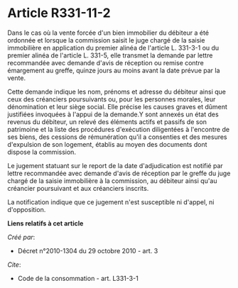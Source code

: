 # Article R331-11-2

Dans le cas où la vente forcée d'un bien immobilier du débiteur a été ordonnée et lorsque la commission saisit le juge chargé
de la saisie immobilière en application du premier alinéa de l'article L. 331-3-1 ou du premier alinéa de l'article L. 331-5,
elle transmet la demande par lettre recommandée avec demande d'avis de réception ou remise contre émargement au greffe,
quinze jours au moins avant la date prévue par la vente. 

Cette demande indique les nom, prénoms et adresse du débiteur ainsi que ceux des créanciers poursuivants ou, pour les
personnes morales, leur dénomination et leur siège social. Elle précise les causes graves et dûment justifiées invoquées à
l'appui de la demande.Y sont annexés un état des revenus du débiteur, un relevé des éléments actifs et passifs de son
patrimoine et la liste des procédures d'exécution diligentées à l'encontre de ses biens, des cessions de rémunération qu'il a
consenties et des mesures d'expulsion de son logement, établis au moyen des documents dont dispose la commission. 

Le jugement statuant sur le report de la date d'adjudication est notifié par lettre recommandée avec demande d'avis de
réception par le greffe du juge chargé de la saisie immobilière à la commission, au débiteur ainsi qu'au créancier
poursuivant et aux créanciers inscrits. 

La notification indique que ce jugement n'est susceptible ni d'appel, ni d'opposition.

**Liens relatifs à cet article**

_Créé par_:

  - Décret n°2010-1304 du 29 octobre 2010 - art. 3

_Cite_:

  - Code de la consommation - art. L331-3-1

